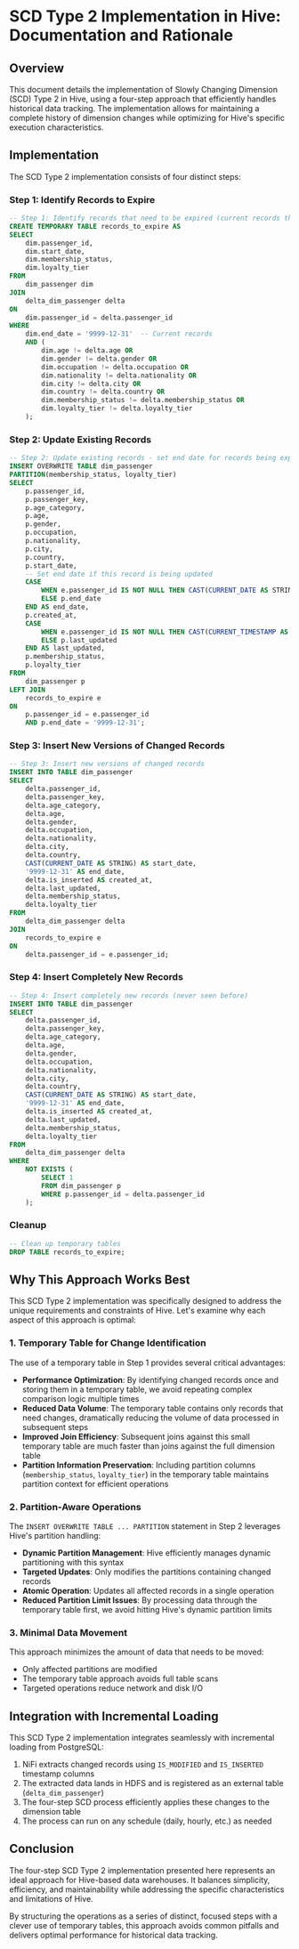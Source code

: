 # SCD Type 2 Implementation in Hive: Documentation and Rationale

## Overview

This document details the implementation of Slowly Changing Dimension (SCD) Type 2 in Hive, using a four-step approach that efficiently handles historical data tracking. The implementation allows for maintaining a complete history of dimension changes while optimizing for Hive's specific execution characteristics.

## Implementation

The SCD Type 2 implementation consists of four distinct steps:

### Step 1: Identify Records to Expire

```sql
-- Step 1: Identify records that need to be expired (current records that are changing)
CREATE TEMPORARY TABLE records_to_expire AS 
SELECT 
    dim.passenger_id, 
    dim.start_date,
    dim.membership_status,
    dim.loyalty_tier
FROM 
    dim_passenger dim
JOIN 
    delta_dim_passenger delta
ON 
    dim.passenger_id = delta.passenger_id
WHERE 
    dim.end_date = '9999-12-31'  -- Current records
    AND (
        dim.age != delta.age OR
        dim.gender != delta.gender OR
        dim.occupation != delta.occupation OR
        dim.nationality != delta.nationality OR
        dim.city != delta.city OR
        dim.country != delta.country OR
        dim.membership_status != delta.membership_status OR
        dim.loyalty_tier != delta.loyalty_tier
    );
```

### Step 2: Update Existing Records

```sql
-- Step 2: Update existing records - set end date for records being expired
INSERT OVERWRITE TABLE dim_passenger
PARTITION(membership_status, loyalty_tier)
SELECT
    p.passenger_id,
    p.passenger_key,
    p.age_category,
    p.age,
    p.gender,
    p.occupation, 
    p.nationality,
    p.city,
    p.country,
    p.start_date,
    -- Set end date if this record is being updated
    CASE 
        WHEN e.passenger_id IS NOT NULL THEN CAST(CURRENT_DATE AS STRING)
        ELSE p.end_date
    END AS end_date,
    p.created_at,
    CASE 
        WHEN e.passenger_id IS NOT NULL THEN CAST(CURRENT_TIMESTAMP AS STRING)
        ELSE p.last_updated
    END AS last_updated,
    p.membership_status,
    p.loyalty_tier
FROM 
    dim_passenger p
LEFT JOIN 
    records_to_expire e
ON 
    p.passenger_id = e.passenger_id 
    AND p.end_date = '9999-12-31';
```

### Step 3: Insert New Versions of Changed Records

```sql
-- Step 3: Insert new versions of changed records
INSERT INTO TABLE dim_passenger
SELECT
    delta.passenger_id,
    delta.passenger_key,
    delta.age_category,
    delta.age,
    delta.gender,
    delta.occupation,
    delta.nationality,
    delta.city,
    delta.country,
    CAST(CURRENT_DATE AS STRING) AS start_date,
    '9999-12-31' AS end_date,
    delta.is_inserted AS created_at,
    delta.last_updated,
    delta.membership_status,
    delta.loyalty_tier
FROM
    delta_dim_passenger delta
JOIN
    records_to_expire e
ON
    delta.passenger_id = e.passenger_id;
```

### Step 4: Insert Completely New Records

```sql
-- Step 4: Insert completely new records (never seen before)
INSERT INTO TABLE dim_passenger
SELECT
    delta.passenger_id,
    delta.passenger_key,
    delta.age_category,
    delta.age,
    delta.gender,
    delta.occupation,
    delta.nationality,
    delta.city,
    delta.country,
    CAST(CURRENT_DATE AS STRING) AS start_date,
    '9999-12-31' AS end_date,
    delta.is_inserted AS created_at,
    delta.last_updated,
    delta.membership_status,
    delta.loyalty_tier
FROM
    delta_dim_passenger delta
WHERE
    NOT EXISTS (
        SELECT 1 
        FROM dim_passenger p 
        WHERE p.passenger_id = delta.passenger_id
    );
```

### Cleanup

```sql
-- Clean up temporary tables
DROP TABLE records_to_expire;
```

## Why This Approach Works Best

This SCD Type 2 implementation was specifically designed to address the unique requirements and constraints of Hive. Let's examine why each aspect of this approach is optimal:

### 1. Temporary Table for Change Identification

The use of a temporary table in Step 1 provides several critical advantages:

- **Performance Optimization**: By identifying changed records once and storing them in a temporary table, we avoid repeating complex comparison logic multiple times
- **Reduced Data Volume**: The temporary table contains only records that need changes, dramatically reducing the volume of data processed in subsequent steps
- **Improved Join Efficiency**: Subsequent joins against this small temporary table are much faster than joins against the full dimension table
- **Partition Information Preservation**: Including partition columns (`membership_status`, `loyalty_tier`) in the temporary table maintains partition context for efficient operations

### 2. Partition-Aware Operations

The `INSERT OVERWRITE TABLE ... PARTITION` statement in Step 2 leverages Hive's partition handling:

- **Dynamic Partition Management**: Hive efficiently manages dynamic partitioning with this syntax
- **Targeted Updates**: Only modifies the partitions containing changed records
- **Atomic Operation**: Updates all affected records in a single operation
- **Reduced Partition Limit Issues**: By processing data through the temporary table first, we avoid hitting Hive's dynamic partition limits


### 3. Minimal Data Movement

This approach minimizes the amount of data that needs to be moved:

- Only affected partitions are modified
- The temporary table approach avoids full table scans
- Targeted operations reduce network and disk I/O



## Integration with Incremental Loading

This SCD Type 2 implementation integrates seamlessly with incremental loading from PostgreSQL:

1. NiFi extracts changed records using `IS_MODIFIED` and `IS_INSERTED` timestamp columns
2. The extracted data lands in HDFS and is registered as an external table (`delta_dim_passenger`)
3. The four-step SCD process efficiently applies these changes to the dimension table
4. The process can run on any schedule (daily, hourly, etc.) as needed

## Conclusion

The four-step SCD Type 2 implementation presented here represents an ideal approach for Hive-based data warehouses. It balances simplicity, efficiency, and maintainability while addressing the specific characteristics and limitations of Hive.

By structuring the operations as a series of distinct, focused steps with a clever use of temporary tables, this approach avoids common pitfalls and delivers optimal performance for historical data tracking.